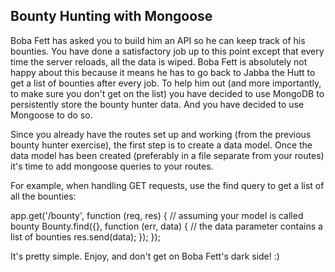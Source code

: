 Bounty Hunting with Mongoose
----------------------------
Boba Fett has asked you to build him an API so he can keep track of his bounties. You have done a satisfactory job up to this point except that every time the server reloads, all the data is wiped. Boba Fett is absolutely not happy about this because it means he has to go back to Jabba the Hutt to get a list of bounties after every job. To help him out (and more importantly, to make sure you don't get on the list) you have decided to use MongoDB to persistently store the bounty hunter data. And you have decided to use Mongoose to do so.

Since you already have the routes set up and working (from the previous bounty hunter exercise), the first step is to create a data model. Once the data model has been created (preferably in a file separate from your routes) it's time to add mongoose queries to your routes.

For example, when handling GET requests, use the find query to get a list of all the bounties:

app.get('/bounty', function (req, res) {
    // assuming your model is called bounty
    Bounty.find({}, function (err, data) {
        // the data parameter contains a list of bounties
        res.send(data);
    });
});

It's pretty simple. Enjoy, and don't get on Boba Fett's dark side! :)